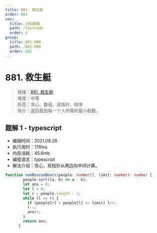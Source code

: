 ```yaml
---
title: 881. 救生艇
order: 881
nav:
  title: 力扣题解
  path: /leetcode
  order: 4
group:
  title: 801-900
  path: /801-900
  order: 801
---
```


# 881. 救生艇
    
> 链接：[881. 救生艇](https://leetcode-cn.com/problems/boats-to-save-people/)  
> 难度：中等  
> 标签：贪心、数组、双指针、排序  
> 简介：返回载到每一个人所需的最小船数。
      
## 题解 1 - typescript
- 编辑时间：2021.08.26
- 执行用时：176ms
- 内存消耗：45.6mb
- 编程语言：typescript
- 解法介绍：贪心，双指针从两边向中间计算。
```typescript
function numRescueBoats(people: number[], limit: number): number {
        people.sort((a, b) => a - b);
        let ans = 0;
        let l = 0;
        let r = people.length - 1;
        while (l <= r) {
          if (people[r] + people[l] <= limit) l++;
          r--;
          ans++;
        }
        return ans;
      }
```

      